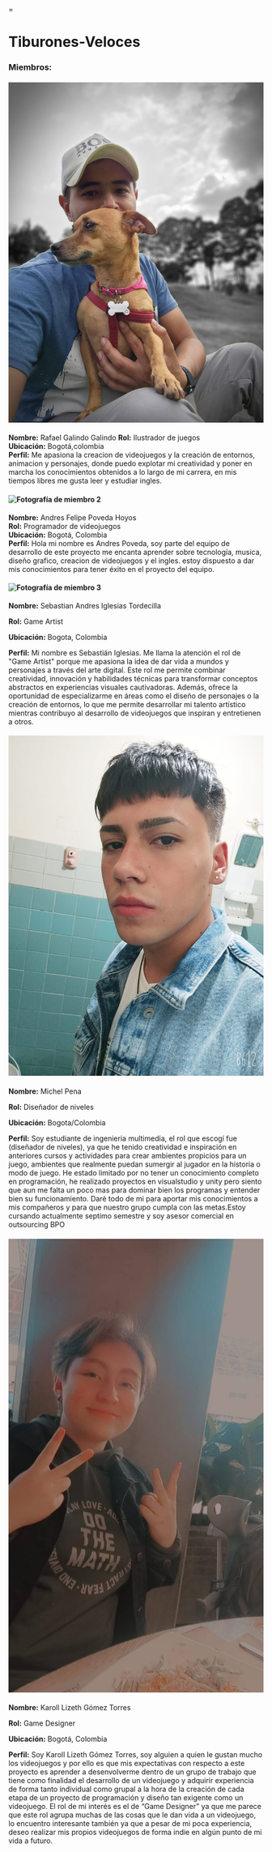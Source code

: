 =
# Tiburones-Veloces



### Miembros:
#### ![Fotografía de miembro 1](20230813_150431.jpg)
**Nombre:** Rafael Galindo Galindo 
**Rol:** Ilustrador de juegos  
**Ubicación:** Bogotá,colombia  
**Perfil:** Me apasiona la creacion de videojuegos y la creación de entornos, animacion y personajes, donde puedo explotar mi creatividad y poner en marcha los conocimientos obtenidos a lo largo de mi carrera, en mis tiempos libres me gusta leer y estudiar ingles.
#### ![Fotografía de miembro 2](https://github.com/user-attachments/assets/3c783ac1-9ba3-4dcf-b0a9-48974a887ecb)
**Nombre:** Andres Felipe Poveda Hoyos   
**Rol:** Programador de videojuegos  
**Ubicación:** Bogotá, Colombia  
**Perfil:** Hola mi nombre es Andres Poveda, soy parte del equipo de desarrollo de este proyecto me encanta aprender sobre tecnología, musica, diseño grafico, creacion de videojuegos y el ingles. estoy dispuesto a dar mis conocimientos para tener éxito en el proyecto del equipo.
#### ![Fotografía de miembro 3]([74665940698_25.jpg](https://github.com/user-attachments/assets/3271e5d5-45bd-44b6-96b0-58c705f0ade2))
**Nombre:** Sebastian Andres Iglesias Tordecilla

**Rol:** Game Artist

**Ubicación:** Bogota, Colombia

**Perfil:** Mi nombre es Sebastián Iglesias. Me llama la atención el rol de "Game Artist" porque me apasiona la idea de dar vida a mundos y personajes a través del arte digital. Este rol me permite combinar creatividad, innovación y habilidades técnicas para transformar conceptos abstractos en experiencias visuales cautivadoras. Además, ofrece la oportunidad de especializarme en áreas como el diseño de personajes o la creación de entornos, lo que me permite desarrollar mi talento artístico mientras contribuyo al desarrollo de videojuegos que inspiran y entretienen a otros.
#### ![Fotografía de miembro 4](0f844f00-64d1-4e00-a69d-495d090a410c.jpg)
**Nombre:** Michel Pena

**Rol:** Diseñador de niveles   

**Ubicación:** Bogota/Colombia 

**Perfil:** Soy estudiante de ingenieria multimedia, el rol que escogí fue (diseñador de niveles), ya que he tenido creatividad e inspiración en anteriores cursos y actividades para crear ambientes propicios para un juego, ambientes que realmente puedan sumergir al jugador en la historia o modo de juego. He estado limitado por no tener un conocimiento completo en programación, he realizado proyectos en visualstudio y unity pero siento que aun me falta un poco mas para dominar bien los programas y entender bien su funcionamiento. Daré todo de mi para aportar mis conocimientos a mis compañeros y para que nuestro grupo cumpla con las metas.Estoy cursando actualmente septimo semestre y soy asesor comercial en outsourcing BPO
#### ![Fotografía de miembro 5](2349104287.jpg)
**Nombre:** Karoll Lizeth Gómez Torres

**Rol:** Game Designer 

**Ubicación:** Bogotá, Colombia 

**Perfil:** Soy Karoll Lizeth Gómez Torres, soy alguien a quien le gustan mucho los videojuegos y por ello es que mis expectativas con respecto a este proyecto es aprender a desenvolverme dentro de un grupo de trabajo que tiene como finalidad el desarrollo de un videojuego y adquirir experiencia de forma tanto individual como grupal a la hora de la creación de cada etapa de un proyecto de programación y diseño tan exigente como un videojuego. El rol de mi interés es el de “Game Designer” ya que me parece que este rol agrupa muchas de las cosas que le dan vida a un videojuego, lo encuentro interesante también ya que a pesar de mi poca experiencia, deseo realizar mis propios videojuegos de forma indie en algún punto de mi vida a futuro. 

